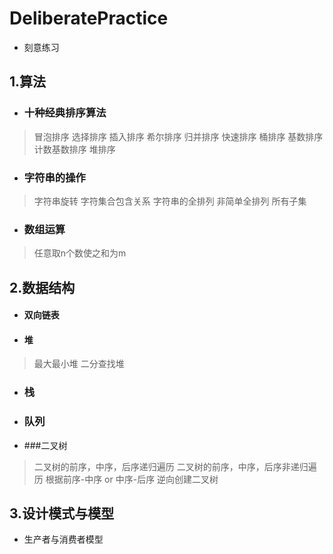 # DeliberatePractice
- 刻意练习

## 1.算法


- ### 十种经典排序算法

> 冒泡排序
> 选择排序
> 插入排序
> 希尔排序
> 归并排序
> 快速排序
> 桶排序
> 基数排序
> 计数基数排序
> 堆排序

- ### 字符串的操作

> 字符串旋转
> 字符集合包含关系
> 字符串的全排列 非简单全排列 所有子集

- ### 数组运算

> 任意取n个数使之和为m



## 2.数据结构
- #### 双向链表
- #### 堆

> 最大最小堆
> 二分查找堆

- ### 栈
- ### 队列
- ###二叉树

> 二叉树的前序，中序，后序递归遍历
> 二叉树的前序，中序，后序非递归遍历
> 根据前序-中序 or 中序-后序 逆向创建二叉树


## 3.设计模式与模型
- 生产者与消费者模型

